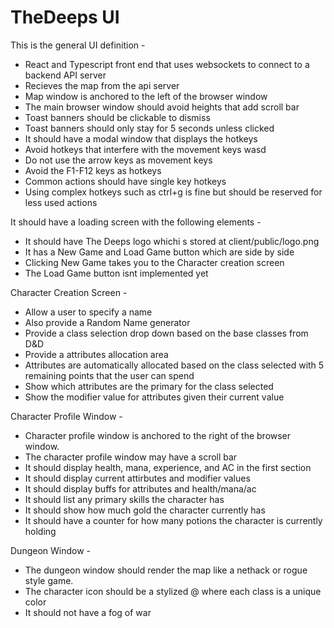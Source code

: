 # TheDeeps UI

This is the general UI definition -

- React and Typescript front end that uses websockets to connect to a backend API server
- Recieves the map from the api server
- Map window is anchored to the left of the browser window
- The main browser window should avoid heights that add scroll bar
- Toast banners should be clickable to dismiss
- Toast banners should only stay for 5 seconds unless clicked
- It should have a modal window that displays the hotkeys
- Avoid hotkeys that interfere with the movement keys wasd
- Do not use the arrow keys as movement keys
- Avoid the F1-F12 keys as hotkeys
- Common actions should have single key hotkeys
- Using complex hotkeys such as ctrl+g is fine but should be reserved for less used actions

It should have a loading screen with the following elements - 
- It should have The Deeps logo whichi s stored at client/public/logo.png
- It has a New Game and Load Game button which are side by side 
- Clicking New Game takes you to the Character creation screen
- The Load Game button isnt implemented yet

Character Creation Screen - 
- Allow a user to specify a name
- Also provide a Random Name generator
- Provide a class selection drop down based on the base classes from D&D
- Provide a attributes allocation area
- Attributes are automatically allocated based on the class selected with 5 remaining points that the user can spend
- Show which attributes are the primary for the class selected
- Show the modifier value for attributes given their current value

Character Profile Window - 
- Character profile window is anchored to the right of the browser window.
- The character profile window may have a scroll bar
- It should display health, mana, experience, and AC in the first section
- It should display current attirbutes and modifier values
- It should display buffs for attributes and health/mana/ac
- It should list any primary skills the character has
- It should show how much gold the character currently has
- It should have a counter for how many potions the character is currently holding

Dungeon Window - 
- The dungeon window should render the map like a nethack or rogue style game. 
- The character icon should be a stylized @ where each class is a unique color
- It should not have a fog of war
